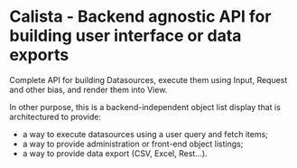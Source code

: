 # Calista - Backend agnostic API for building user interface or data exports

Complete API for building Datasources, execute them using Input, Request and
other bias, and render them into View.

In other purpose, this is a backend-independent object list display that is
architectured to provide:

 *  a way to execute datasources using a user query and fetch items;
 *  a way to provide administration or front-end object listings;
 *  a way to provide data export (CSV, Excel, Rest...).
